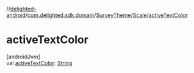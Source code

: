 //[delighted-android](../../../../index.md)/[com.delighted.sdk.domain](../../index.md)/[SurveyTheme](../index.md)/[Scale](index.md)/[activeTextColor](active-text-color.md)

# activeTextColor

[androidJvm]\
val [activeTextColor](active-text-color.md): [String](https://kotlinlang.org/api/latest/jvm/stdlib/kotlin/-string/index.html)

